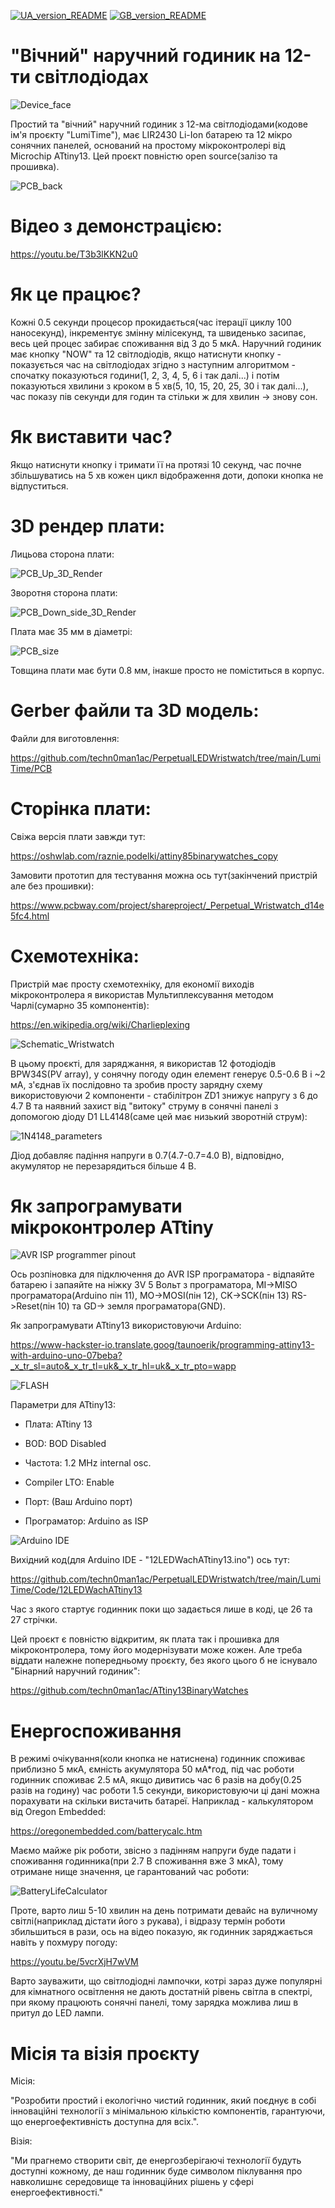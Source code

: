 [![UA_version_README](https://raw.githubusercontent.com/techn0man1ac/PerpetualLEDWristwatch/main/LumiTime/Imgs/Flags/UA%402x.png)](https://github.com/techn0man1ac/PerpetualLEDWristwatch/blob/main/README_UA.md)
[![GB_version_README](https://raw.githubusercontent.com/techn0man1ac/PerpetualLEDWristwatch/main/LumiTime/Imgs/Flags/GB%402x.png)](https://github.com/techn0man1ac/PerpetualLEDWristwatch)

# "Вічний" наручний годиник на 12-ти світлодіодах

![Device_face](https://raw.githubusercontent.com/techn0man1ac/PerpetualLEDWristwatch/main/LumiTime/Imgs/Face.jpg)

Простий та "вічний" наручний годиник з 12-ма світлодіодами(кодове ім'я проєкту "LumiTime"), має LIR2430 Li-Ion батарею та 12 мікро сонячних панелей, оснований на простому мікроконтролері від Microchip ATtiny13. Цей проєкт повністю open source(залізо та прошивка).

![PCB_back](https://raw.githubusercontent.com/techn0man1ac/PerpetualLEDWristwatch/main/LumiTime/Imgs/Back.jpg)

# Відео з демонстрацією:

https://youtu.be/T3b3lKKN2u0

# Як це працює?

Кожні 0.5 секунди процесор прокидається(час ітерації циклу 100 наносекунд), інкрементує змінну мілісекунд, та швиденько засипає, весь цей процес забирає споживання від 3 до 5 мкА. Наручний годиник має кнопку "NOW" та 12 світлодіодів, якщо натиснути кнопку - показується час на світлодіодах згідно з наступним алгоритмом - спочатку показуються години(1, 2, 3, 4, 5, 6 і так далі...) і потім показуються хвилини з кроком в 5 хв(5, 10, 15, 20, 25, 30 і так далі...), час показу пів секунди для годин та стільки ж для хвилин -> знову сон.

# Як виставити час?

Якщо натиснути кнопку і тримати її на протязі 10 секунд, час почне збільшуватись на 5 хв кожен цикл відображення доти, допоки кнопка не відпуститься.

# 3D рендер плати:

Лицьова сторона плати:

![PCB_Up_3D_Render](https://raw.githubusercontent.com/techn0man1ac/PerpetualLEDWristwatch/main/LumiTime/Imgs/PCB_face_3D_render.png)

Зворотня сторона плати:

![PCB_Down_side_3D_Render](https://raw.githubusercontent.com/techn0man1ac/PerpetualLEDWristwatch/main/LumiTime/Imgs/PCB_back_3D_render.png)

Плата має 35 мм в діаметрі:

![PCB_size](https://raw.githubusercontent.com/techn0man1ac/PerpetualLEDWristwatch/main/LumiTime/Imgs/PCB_size.png)

Товщина плати має бути 0.8 мм, інакше просто не поміститься в корпус.

# Gerber файли та 3D модель:

Файли для виготовлення:

https://github.com/techn0man1ac/PerpetualLEDWristwatch/tree/main/LumiTime/PCB

# Сторінка плати:

Свіжа версія плати завжди тут:

https://oshwlab.com/raznie.podelki/attiny85binarywatches_copy

Замовити прототип для тестування можна ось тут(закінчений пристрій але без прошивки):

https://www.pcbway.com/project/shareproject/_Perpetual_Wristwatch_d14e5fc4.html

# Схемотехніка:

Пристрій має просту схемотехніку, для економії виходів мікроконтролера я використав Мультиплексування методом Чарлі(сумарно 35 компонентів):

https://en.wikipedia.org/wiki/Charlieplexing

![Schematic_Wristwatch](https://raw.githubusercontent.com/techn0man1ac/PerpetualLEDWristwatch/main/LumiTime/PCB/Schematic/Schematic_12LEDWachATtiny13_2024-03-17.png)

В цьому проєкті, для заряджання, я використав 12 фотодіодів BPW34S(PV array), у сонячну погоду один елемент генерує 0.5-0.6 В і ~2 мА, з'єднав їх послідовно та зробив просту зарядну схему використовуючи 2 компоненти - стабілітрон ZD1 знижує напругу з 6 до 4.7 В та наявний захист від "витоку" струму в сонячні панелі з допомогою діоду D1 LL4148(саме цей має низький зворотній струм):

![1N4148_parameters](https://raw.githubusercontent.com/techn0man1ac/PerpetualLEDWristwatch/main/LumiTime/Imgs/1N4148_parameters.png)

Діод добавляє падіння напруги в 0.7(4.7-0.7=4.0 В), відповідно, акумулятор не перезарядиться більше 4 В.

# Як запрограмувати мікроконтролер ATtiny

![AVR ISP programmer pinout](https://raw.githubusercontent.com/techn0man1ac/PerpetualLEDWristwatch/main/LumiTime/Imgs/ProgramingPins.png)

Ось розпіновка для підключення до AVR ISP програматора - відпаяйте батарею і запаяйте на ніжку 3V 5 Вольт з програматора, MI->MISO програматора(Arduino пін 11), MO->MOSI(пін 12), CK->SCK(пін 13) RS->Reset(пін 10) та GD-> земля програматора(GND).

Як запрограмувати ATtiny13 використовуючи Arduino:

https://www-hackster-io.translate.goog/taunoerik/programming-attiny13-with-arduino-uno-07beba?_x_tr_sl=auto&_x_tr_tl=uk&_x_tr_hl=uk&_x_tr_pto=wapp

![FLASH](https://raw.githubusercontent.com/techn0man1ac/PerpetualLEDWristwatch/main/LumiTime/Imgs/FLASH.png)

Параметри для ATtiny13:

- Плата: ATtiny 13

- BOD: BOD Disabled

- Частота: 1.2 MHz internal osc.

- Compiler LTO: Enable

- Порт: (Ваш Arduino порт)

- Програматор: Arduino as ISP

![Arduino IDE](https://raw.githubusercontent.com/techn0man1ac/PerpetualLEDWristwatch/main/LumiTime/Imgs/ArduinoIDE.png)

Вихідний код(для Arduino IDE - "12LEDWachATtiny13.ino") ось тут:

https://github.com/techn0man1ac/PerpetualLEDWristwatch/tree/main/LumiTime/Code/12LEDWachATtiny13

Час з якого стартує годинник поки що задається лише в коді, це 26 та 27 стрічки.

Цей проєкт є повністю відкритим, як плата так і прошивка для мікроконтролера, тому його модернізувати може кожен. Але треба віддати належне попередньому проєкту, без якого цього б не існувало "Бінарний наручний годиник":

https://github.com/techn0man1ac/ATtiny13BinaryWatches

# Енергоспоживання

В режимі очікування(коли кнопка не натиснена) годинник споживає приблизно 5 мкА, ємність акумулятора 50 мА*год, під час роботи годинник споживає 2.5 мА, якщо дивитись час 6 разів на добу(0.25 разів на годину) час роботи 1.5 секунди, використовуючи ці дані можна порахувати на скільки вистачить батареї. Наприклад - калькулятором від Oregon Embedded:

https://oregonembedded.com/batterycalc.htm

Маємо майже рік роботи, звісно з падінням напруги буде падати і споживання годинника(при 2.7 В споживання вже 3 мкА), тому отримане нище значення, це гарантований час роботи:

![BatteryLifeCalculator](https://raw.githubusercontent.com/techn0man1ac/PerpetualLEDWristwatch/main/LumiTime/Imgs/BatteryLifeCalculator.png)

Проте, варто лиш 5-10 хвилин на день потримати девайс на вуличному світлі(наприклад дістати його з рукава), і відразу термін роботи збильшиться в рази, ось на відео показую, як годинник заряджається навіть у похмуру погоду:

https://youtu.be/5vcrXjH7wVM

Варто зауважити, що світлодіодні лампочки, котрі зараз дуже популярні для кімнатного освітлення не дають достатній рівень світла в спектрі, при якому працюють сонячні панелі, тому зарядка можлива лиш в притул до LED лампи.

# Місія та візія проєкту

Місія:

"Розробити простий і екологічно чистий годинник, який поєднує в собі інноваційні технології з мінімальною кількістю компонентів, гарантуючи, що енергоефективність доступна для всіх.".

Візія:

"Ми прагнемо створити світ, де енергозберігаючі технології будуть доступні кожному, де наш годинник буде символом піклування про навколишнє середовище та інноваційних рішень у сфері енергоефективності."
